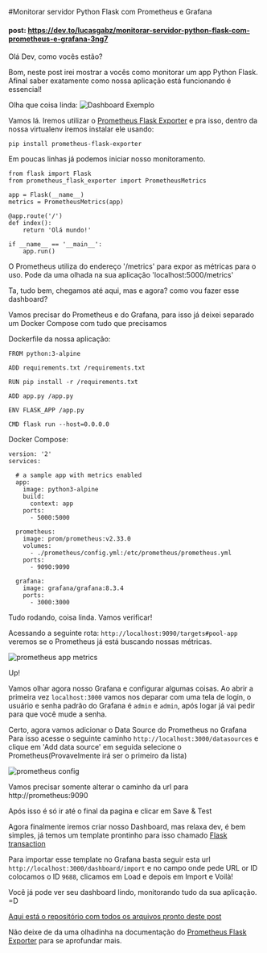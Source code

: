 #Monitorar servidor Python Flask com Prometheus e Grafana

#### post: https://dev.to/lucasgabz/monitorar-servidor-python-flask-com-prometheus-e-grafana-3ng7

Olá Dev, como vocês estão?

Bom, neste post irei mostrar a vocês como monitorar um app Python Flask. 
Afinal saber exatamente como nossa aplicação está funcionando é essencial!

Olha que coisa linda:
![Dashboard Exemplo](https://dev-to-uploads.s3.amazonaws.com/uploads/articles/qktqbyb82dgnr0vk4dlt.png)

Vamos lá. Iremos utilizar o [Prometheus Flask Exporter](https://github.com/rycus86/prometheus_flask_exporter) e pra isso, dentro da nossa virtualenv iremos instalar ele usando:

```
pip install prometheus-flask-exporter
```


Em poucas linhas já podemos iniciar nosso monitoramento.

```
from flask import Flask
from prometheus_flask_exporter import PrometheusMetrics

app = Flask(__name__)
metrics = PrometheusMetrics(app)

@app.route('/')
def index():
    return 'Olá mundo!'

if __name__ == '__main__':
    app.run() 
```

O Prometheus utiliza do endereço '/metrics' para expor as métricas para o uso. 
Pode da uma olhada na sua aplicação 'localhost:5000/metrics'


Ta, tudo bem, chegamos até aqui, mas e agora? como vou fazer esse dashboard?

Vamos precisar do Prometheus e do Grafana, para isso já deixei separado um Docker Compose com tudo que precisamos

Dockerfile da nossa aplicação:

```
FROM python:3-alpine

ADD requirements.txt /requirements.txt

RUN pip install -r /requirements.txt

ADD app.py /app.py

ENV FLASK_APP /app.py

CMD flask run --host=0.0.0.0
```

Docker Compose:
```
version: '2'
services:

  # a sample app with metrics enabled
  app:
    image: python3-alpine
    build:
      context: app
    ports:
      - 5000:5000

  prometheus:
    image: prom/prometheus:v2.33.0
    volumes:
      - ./prometheus/config.yml:/etc/prometheus/prometheus.yml
    ports:
      - 9090:9090

  grafana:
    image: grafana/grafana:8.3.4
    ports:
      - 3000:3000
```

Tudo rodando, coisa linda. 
Vamos verificar!

Acessando a seguinte rota: `http://localhost:9090/targets#pool-app` veremos se o Prometheus já está buscando nossas métricas.



![prometheus app metrics](https://dev-to-uploads.s3.amazonaws.com/uploads/articles/x99nrzlfe176ansys14t.png)


Up!

Vamos olhar agora nosso Grafana e configurar algumas coisas.
Ao abrir a primeira vez `localhost:3000` vamos nos deparar com uma tela de login, o usuário e senha padrão do Grafana é `admin` e `admin`, após logar já vai pedir para que você mude a senha.


Certo, agora vamos adicionar o Data Source do Prometheus no Grafana
Para isso acesse o seguinte caminho `http://localhost:3000/datasources` e clique em 'Add data source' em seguida selecione o Prometheus(Provavelmente irá ser o primeiro da lista)


![prometheus config](https://dev-to-uploads.s3.amazonaws.com/uploads/articles/homibr1jl2pjn3x4a9qu.png)

Vamos precisar somente alterar o caminho da url para http://prometheus:9090

Após isso é só ir até o final da pagina e clicar em Save & Test

Agora finalmente iremos criar nosso Dashboard, mas relaxa dev, é bem simples, já temos um template prontinho para isso chamado [Flask transaction](https://grafana.com/grafana/dashboards/9688)

Para importar esse template no Grafana basta seguir esta url `http://localhost:3000/dashboard/import` e no campo onde pede URL or ID colocamos o ID `9688`, clicamos em Load e depois em Import e Voilà!

Você já pode ver seu dashboard lindo, monitorando tudo da sua aplicação. =D

[Aqui está o repositório com todos os arquivos pronto deste post](https://github.com/biellsilva5/flask-com-grafana)

Não deixe de da uma olhadinha na documentação do [Prometheus Flask Exporter](https://github.com/rycus86/prometheus_flask_exporter) para se aprofundar mais. 